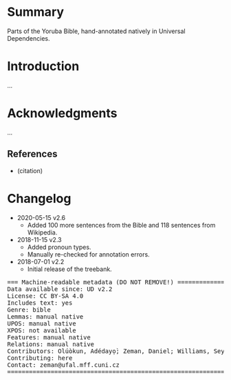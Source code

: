 # Summary

Parts of the Yoruba Bible, hand-annotated natively in Universal Dependencies.

# Introduction

...

# Acknowledgments

...

## References

* (citation)


# Changelog

* 2020-05-15 v2.6
  * Added 100 more sentences from the Bible and 118 sentences from Wikipedia.
* 2018-11-15 v2.3
  * Added pronoun types.
  * Manually re-checked for annotation errors.
* 2018-07-01 v2.2
  * Initial release of the treebank.

<pre>
=== Machine-readable metadata (DO NOT REMOVE!) ================================
Data available since: UD v2.2
License: CC BY-SA 4.0
Includes text: yes
Genre: bible
Lemmas: manual native
UPOS: manual native
XPOS: not available
Features: manual native
Relations: manual native
Contributors: Olúòkun, Adédayọ̀; Zeman, Daniel; Williams, Seyi; Ishola, Ọlájídé
Contributing: here
Contact: zeman@ufal.mff.cuni.cz
===============================================================================
</pre>
